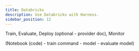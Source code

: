 ```yaml
---
title: Databricks
description: Use Databricks with Harness.
sidebar_position: 12
---
```


Train, Evaluate, Deploy (optional - provider doc), Monitor

(Notebook (code) - train command - model - evaluate model)
